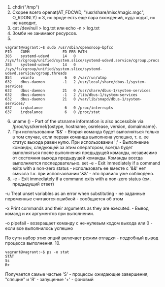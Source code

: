 1. chdir("/tmp")  
2. Скорее всего openat(AT_FDCWD, "/usr/share/misc/magic.mgc", O_RDONLY) = 3, но вроде есть еще пара вхождений, куда ходит, но не находит,
3. cat /dev/null > log.txt или echo -n > log.txt
4. Зомби не занимают ресурсов.
5.
```
vagrant@vagrant:~$ sudo /usr/sbin/opensnoop-bpfcc 
PID    COMM               FD ERR PATH
385    systemd-udevd      14   0 /sys/fs/cgroup/unified/system.slice/systemd-udevd.service/cgroup.procs
385    systemd-udevd      14   0 /sys/fs/cgroup/unified/system.slice/systemd-udevd.service/cgroup.threads
854    vminfo              6   0 /var/run/utmp
632    dbus-daemon        -1   2 /usr/local/share/dbus-1/system-services
632    dbus-daemon        21   0 /usr/share/dbus-1/system-services
632    dbus-daemon        -1   2 /lib/dbus-1/system-services
632    dbus-daemon        21   0 /var/lib/snapd/dbus-1/system-services/
637    irqbalance          6   0 /proc/interrupts
637    irqbalance          6   0 /proc/stat
```
6. uname () -  Part of the utsname information is also accessible via /proc/sys/kernel/{ostype, hostname, osrelease, version, domainname}.
7. При использовании '&&' - Вторая команда будет выполняться только в том случае, если первая команда выполнена успешно, т. е. ее статус выхода равен нулю.
При использовании ';' - Выполнение команды, следующей за этим оператором, всегда будет выполняться после выполнения предыдущей команды, независимо от состояния выхода предыдущей команды. Команды всегда выполняются последовательно. 
set -e - Exit immediately if a command exits with a non-zero status - использовать ее вместе с '&&' нет смысла т.к. при использовании '&&' - это правило уже соблюдено.
8. -e - Exit immediately if a command exits with a non-zero status (см. предыдущий ответ)
 
-u  Treat unset variables as an error when substituting - не заданные переменные считаются ошибкой - сообщается об этом

   -x  Print commands and their arguments as they are executed. - Вывод команд и их аргументов при выполнении.

   -o pipefail - возвращает команду с не-нулевым кодом выхода или 0 - если все выполнилось успешно

   По сути набор этих опций включает режим отладки - подробный вывод процесса выполнения.
10. 
```
vagrant@vagrant:~$ ps -o stat
STAT
Ss
R+
```
Получается самые частые 'S' - процессы ожидающие завершения, "спящие" и 'R' - запущеные
'+' - фоновый
